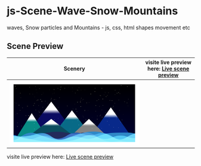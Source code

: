 # js-Scene-Wave-Snow-Mountains
waves, Snow particles and Mountains - js, css, html shapes movement etc


## Scene Preview
Scenery      |      visite live preview here: [Live scene preview](https://ctzatzakis.github.io/js-Scene-Wave-Snow-Mountains/)      |
:-------------------------:|:-------------------------:|
![Template preview](https://github.com/CTzatzakis/js-Scene-Wave-Snow-Mountains/raw/main/resources/img/preView.png)  |

visite live preview here: [Live scene preview](https://ctzatzakis.github.io/js-Scene-Wave-Snow-Mountains/)
